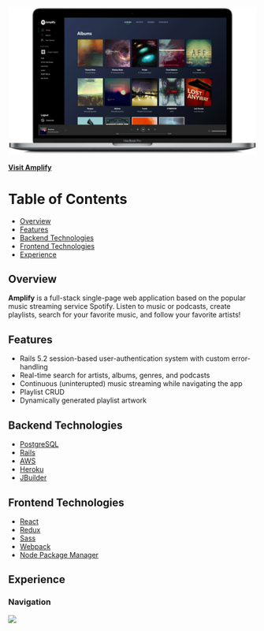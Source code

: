 <img src="https://github.com/SkiesXR/Amplify/blob/master/public/ProductShot---MacBookPro---Albums---3800x2260.png"></img>

<a href="http://amplifypk.herokuapp.com/"><strong>Visit Amplify</strong></a>

# Table of Contents
- <a href="#overview">Overview</a>
- <a href="#features">Features</a>
- <a href="#backend">Backend Technologies</a>
- <a href="#frontend">Frontend Technologies</a>
- <a href="#experience">Experience</a>

## Overview <span id="overview"></span>

<strong>Amplify</strong> is a full-stack single-page web application based on the popular music streaming service Spotify. Listen to music or podcasts, create playlists, search for your favorite music, and follow your favorite artists! 

## Features <span id="features"></span>

* Rails 5.2 session-based user-authentication system with custom error-handling
* Real-time search for artists, albums, genres, and podcasts
* Continuous (uninterupted) music streaming while navigating the app
* Playlist CRUD
* Dynamically generated playlist artwork

## Backend Technologies <span id="backend"></span>

- <a href="https://postgresql.org/" target="_blank">PostgreSQL </a>
- <a href="https://rubyonrails.org/" target="_blank">Rails</a>
- <a href="https://aws.amazon.com//" target="_blank">AWS</a>
- <a href="https://heroku.com/" target="_blank">Heroku</a>
- <a href="https://github.com/rails/jbuilder" target="_blank">JBuilder</a>

## Frontend Technologies <span id="frontend"></span>

- <a href="https://reactjs.org/" target="_blank">React</a>
- <a href="https://redux.js.org/" target="_blank">Redux</a>
- <a href="https://sass-lang.com/" target="_blank">Sass</a>
- <a href="https://webpack.js.org/" target="_blank">Webpack</a>
- <a href="https://www.npmjs.com/" target="_blank">Node Package Manager</a>

## Experience <span id="frontend"></span>
### Navigation
<img src="https://github.com/SkiesXR/Amplify/blob/master/public/Amplify---Navigation.gif"></img>
